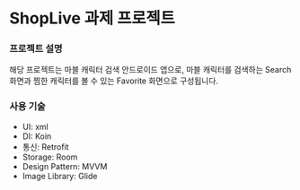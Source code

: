 # ShopLive 과제 프로젝트
### 프로젝트 설명
해당 프로젝트는 마블 캐릭터 검색 안드로이드 앱으로, 마블 캐릭터를 검색하는 Search 화면과 찜한 캐릭터를 볼 수 있는 Favorite 화면으로 구성됩니다.

### 사용 기술
- UI: xml
- DI: Koin
- 통신: Retrofit
- Storage: Room
- Design Pattern: MVVM
- Image Library: Glide